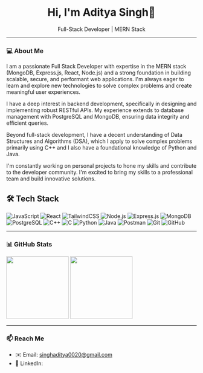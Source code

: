<h1 align="center">Hi, I'm Aditya Singh👋</h1>

<p align="center">
  Full-Stack Developer | MERN Stack 
</p>

---

### 💻 About Me

I am a passionate Full Stack Developer with expertise in the MERN stack (MongoDB, Express.js, React, Node.js) and a strong foundation in building scalable, secure, and performant web applications. I'm always eager to learn and explore new technologies to solve complex problems and create meaningful user experiences.

I have a deep interest in backend development, specifically in designing and implementing robust RESTful APIs. My experience extends to database management with PostgreSQL and MongoDB, ensuring data integrity and efficient queries.

Beyond full-stack development, I have a decent understanding of Data Structures and Algorithms (DSA), which I apply to solve complex problems primarily using C++ and I also have a foundational knowledge of Python and Java.

I'm constantly working on personal projects to hone my skills and contribute to the developer community. I'm excited to bring my skills to a professional team and build innovative solutions.

## 🛠 Tech Stack

![JavaScript](https://img.shields.io/badge/-JavaScript-F7DF1E?style=flat-square&logo=javascript&logoColor=black)  ![React](https://img.shields.io/badge/-React-20232A?style=flat-square&logo=react&logoColor=61DAFB)  ![TailwindCSS](https://img.shields.io/badge/-TailwindCSS-38B2AC?style=flat-square&logo=tailwind-css&logoColor=white)  ![Node.js](https://img.shields.io/badge/-Node.js-43853D?style=flat-square&logo=node.js&logoColor=white)  ![Express.js](https://img.shields.io/badge/-Express.js-000000?style=flat-square&logo=express&logoColor=white)  ![MongoDB](https://img.shields.io/badge/-MongoDB-4EA94B?style=flat-square&logo=mongodb&logoColor=white)  ![PostgreSQL](https://img.shields.io/badge/-PostgreSQL-316192?style=flat-square&logo=postgresql&logoColor=white)  ![C++](https://img.shields.io/badge/-C++-00599C?style=flat-square&logo=cplusplus&logoColor=white)  ![C](https://img.shields.io/badge/-C-A8B9CC?style=flat-square&logo=c&logoColor=white)  ![Python](https://img.shields.io/badge/-Python-3776AB?style=flat-square&logo=python&logoColor=white)  ![Java](https://img.shields.io/badge/-Java-007396?style=flat-square&logo=java&logoColor=white)  ![Postman](https://img.shields.io/badge/-Postman-FF6C37?style=flat-square&logo=postman&logoColor=white)  ![Git](https://img.shields.io/badge/-Git-F05032?style=flat-square&logo=git&logoColor=white)  ![GitHub](https://img.shields.io/badge/-GitHub-181717?style=flat-square&logo=github&logoColor=white)

---

### 📊 GitHub Stats
<img src="https://github-readme-stats.vercel.app/api?username=Adityaa77&show_icons=true&rank_icon=github&theme=radical" height="165" />
<img src="https://streak-stats.demolab.com?user=Adityaa77&theme=radical" height="165" />


---

### 📫 Reach Me
- ✉️ Email: singhaditya0020@gmail.com
- 💼 LinkedIn: 

